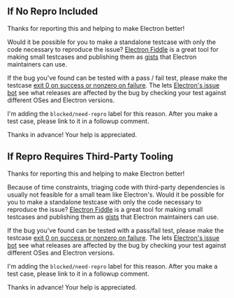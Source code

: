 ## If No Repro Included

Thanks for reporting this and helping to make Electron better!

Would it be possible for you to make a standalone testcase with only the code necessary to reproduce the issue? [Electron Fiddle](https://www.electronjs.org/fiddle) is a great tool for making small testcases and publishing them as [gists](https://gist.github.com) that Electron maintainers can use.

If the bug you've found can be tested with a pass / fail test, please make the testcase [exit 0 on success or nonzero on failure](https://github.com/electron/bugbot#by-bug-reporters). The lets [Electron's issue bot](https://github.com/electron/bugbot#readme) see what releases are affected by the bug by checking your test against different OSes and Electron versions.

I'm adding the `blocked/need-repro` label for this reason. After you make a test case, please link to it in a followup comment.

Thanks in advance! Your help is appreciated.



## If Repro Requires Third-Party Tooling

Thanks for reporting this and helping to make Electron better!

Because of time constraints, triaging code with third-party dependencies is usually not feasible for a small team like Electron's. Would it be possible for you to make a standalone testcase with only the code necessary to reproduce the issue? [Electron Fiddle](https://www.electronjs.org/fiddle) is a great tool for making small testcases and publishing them as [gists](https://gist.github.com) that Electron maintainers can use.

If the bug you've found can be tested with a pass/fail test, please make the testcase [exit 0 on success or nonzero on failure](https://github.com/electron/bugbot#by-bug-reporters). The lets [Electron's issue bot](https://github.com/electron/bugbot#readme) see what releases are affected by the bug by checking your test against different OSes and Electron versions.

I'm adding the `blocked/need-repro` label for this reason. After you make a test case, please link to it in a followup comment.

Thanks in advance! Your help is appreciated.
